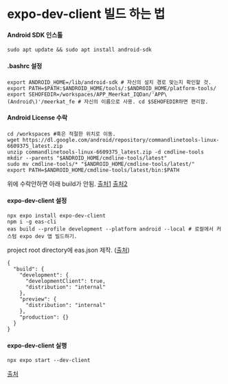 # expo-dev-client 빌드 하는 법

#### Android SDK 인스톨
```
sudo apt update && sudo apt install android-sdk
```


#### .bashrc 설정
```
export ANDROID_HOME=/lib/android-sdk # 자신의 설치 경로 맞는지 확인할 것.
export PATH=$PATH:$ANDROID_HOME/tools/:$ANDROID_HOME/platform-tools/
export SEHOFEDIR=/workspaces/APP_Meerkat_IQDan/'APP\(Android\)'/meerkat_fe # 자신의 이름으로 사용. cd $SEHOFEDIR하면 편리함.
```

#### Android License 수락
```
cd /workspaces #혹은 적절한 위치로 이동.
wget https://dl.google.com/android/repository/commandlinetools-linux-6609375_latest.zip
unzip commandlinetools-linux-6609375_latest.zip -d cmdline-tools
mkdir --parents "$ANDROID_HOME/cmdline-tools/latest"
sudo mv cmdline-tools/* "$ANDROID_HOME/cmdline-tools/latest/"
export PATH=$ANDROID_HOME/cmdline-tools/latest/bin:$PATH
```
위에 수락안하면 아래 build가 안됨.
[출처1](https://stackoverflow.com/questions/53994924/sdkmanager-command-not-found-after-installing-android-sdk)
[출처2](https://stackoverflow.com/questions/54273412/failed-to-install-the-following-android-sdk-packages-as-some-licences-have-not)


#### expo-dev-client 설정
```
npx expo install expo-dev-client
npm i -g eas-cli
eas build --profile development --platform android --local # 로컬에서 커스텀 expo dev 앱 빌드하기.
```
project root directory에 eas.json 제작. ([출처](https://docs.expo.dev/build/eas-json/))
```
{
  "build": {
    "development": {
      "developmentClient": true,
      "distribution": "internal"
    },
    "preview": {
      "distribution": "internal"
    },
    "production": {}
  }
}
```

#### expo-dev-client 실행
```
npx expo start --dev-client
```
[출처](https://docs.expo.dev/development/getting-started/)

